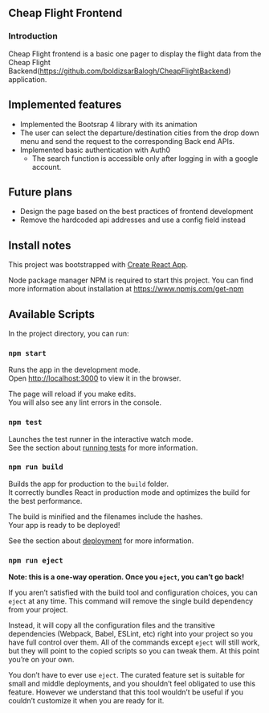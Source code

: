 ## Cheap Flight Frontend

### Introduction
Cheap Flight frontend is a basic one pager to display the flight data from the Cheap Flight Backend(https://github.com/boldizsarBalogh/CheapFlightBackend)
application.

## Implemented features
* Implemented the Bootsrap 4 library with its animation
* The user can select the departure/destination cities from the drop down
menu and send the request to the corresponding Back end APIs.
* Implemented basic authentication with Auth0
    * The search function is accessible only after logging in with a google account.

## Future plans
* Design the page based on the best practices of frontend development
* Remove the hardcoded api addresses and use a config field instead


    
## Install notes
This project was bootstrapped with [Create React App](https://github.com/facebook/create-react-app).

Node package manager NPM is required to start this project. You can find more information about installation at https://www.npmjs.com/get-npm

## Available Scripts

In the project directory, you can run:

### `npm start`

Runs the app in the development mode.<br>
Open [http://localhost:3000](http://localhost:3000) to view it in the browser.

The page will reload if you make edits.<br>
You will also see any lint errors in the console.

### `npm test`

Launches the test runner in the interactive watch mode.<br>
See the section about [running tests](https://facebook.github.io/create-react-app/docs/running-tests) for more information.

### `npm run build`

Builds the app for production to the `build` folder.<br>
It correctly bundles React in production mode and optimizes the build for the best performance.

The build is minified and the filenames include the hashes.<br>
Your app is ready to be deployed!

See the section about [deployment](https://facebook.github.io/create-react-app/docs/deployment) for more information.

### `npm run eject`

**Note: this is a one-way operation. Once you `eject`, you can’t go back!**

If you aren’t satisfied with the build tool and configuration choices, you can `eject` at any time. This command will remove the single build dependency from your project.

Instead, it will copy all the configuration files and the transitive dependencies (Webpack, Babel, ESLint, etc) right into your project so you have full control over them. All of the commands except `eject` will still work, but they will point to the copied scripts so you can tweak them. At this point you’re on your own.

You don’t have to ever use `eject`. The curated feature set is suitable for small and middle deployments, and you shouldn’t feel obligated to use this feature. However we understand that this tool wouldn’t be useful if you couldn’t customize it when you are ready for it.

